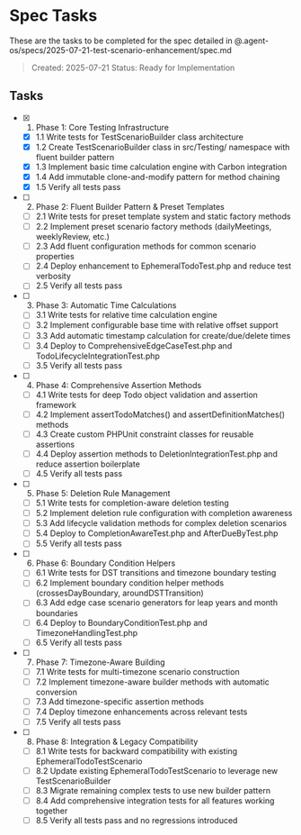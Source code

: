 # Spec Tasks

These are the tasks to be completed for the spec detailed in @.agent-os/specs/2025-07-21-test-scenario-enhancement/spec.md

> Created: 2025-07-21
> Status: Ready for Implementation

## Tasks

- [x] 1. Phase 1: Core Testing Infrastructure
  - [x] 1.1 Write tests for TestScenarioBuilder class architecture
  - [x] 1.2 Create TestScenarioBuilder class in src/Testing/ namespace with fluent builder pattern
  - [x] 1.3 Implement basic time calculation engine with Carbon integration
  - [x] 1.4 Add immutable clone-and-modify pattern for method chaining
  - [x] 1.5 Verify all tests pass

- [ ] 2. Phase 2: Fluent Builder Pattern & Preset Templates
  - [ ] 2.1 Write tests for preset template system and static factory methods
  - [ ] 2.2 Implement preset scenario factory methods (dailyMeetings, weeklyReview, etc.)
  - [ ] 2.3 Add fluent configuration methods for common scenario properties
  - [ ] 2.4 Deploy enhancement to EphemeralTodoTest.php and reduce test verbosity
  - [ ] 2.5 Verify all tests pass

- [ ] 3. Phase 3: Automatic Time Calculations
  - [ ] 3.1 Write tests for relative time calculation engine
  - [ ] 3.2 Implement configurable base time with relative offset support
  - [ ] 3.3 Add automatic timestamp calculation for create/due/delete times
  - [ ] 3.4 Deploy to ComprehensiveEdgeCaseTest.php and TodoLifecycleIntegrationTest.php
  - [ ] 3.5 Verify all tests pass

- [ ] 4. Phase 4: Comprehensive Assertion Methods
  - [ ] 4.1 Write tests for deep Todo object validation and assertion framework
  - [ ] 4.2 Implement assertTodoMatches() and assertDefinitionMatches() methods
  - [ ] 4.3 Create custom PHPUnit constraint classes for reusable assertions
  - [ ] 4.4 Deploy assertion methods to DeletionIntegrationTest.php and reduce assertion boilerplate
  - [ ] 4.5 Verify all tests pass

- [ ] 5. Phase 5: Deletion Rule Management
  - [ ] 5.1 Write tests for completion-aware deletion testing
  - [ ] 5.2 Implement deletion rule configuration with completion awareness
  - [ ] 5.3 Add lifecycle validation methods for complex deletion scenarios
  - [ ] 5.4 Deploy to CompletionAwareTest.php and AfterDueByTest.php
  - [ ] 5.5 Verify all tests pass

- [ ] 6. Phase 6: Boundary Condition Helpers
  - [ ] 6.1 Write tests for DST transitions and timezone boundary testing
  - [ ] 6.2 Implement boundary condition helper methods (crossesDayBoundary, aroundDSTTransition)
  - [ ] 6.3 Add edge case scenario generators for leap years and month boundaries
  - [ ] 6.4 Deploy to BoundaryConditionTest.php and TimezoneHandlingTest.php
  - [ ] 6.5 Verify all tests pass

- [ ] 7. Phase 7: Timezone-Aware Building
  - [ ] 7.1 Write tests for multi-timezone scenario construction
  - [ ] 7.2 Implement timezone-aware builder methods with automatic conversion
  - [ ] 7.3 Add timezone-specific assertion methods
  - [ ] 7.4 Deploy timezone enhancements across relevant tests
  - [ ] 7.5 Verify all tests pass

- [ ] 8. Phase 8: Integration & Legacy Compatibility
  - [ ] 8.1 Write tests for backward compatibility with existing EphemeralTodoTestScenario
  - [ ] 8.2 Update existing EphemeralTodoTestScenario to leverage new TestScenarioBuilder
  - [ ] 8.3 Migrate remaining complex tests to use new builder pattern
  - [ ] 8.4 Add comprehensive integration tests for all features working together
  - [ ] 8.5 Verify all tests pass and no regressions introduced